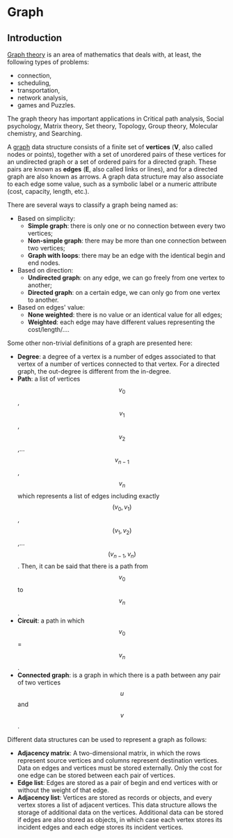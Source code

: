 # Graph

## Introduction

[Graph theory](https://en.wikipedia.org/wiki/Graph_theory) is an area of mathematics that deals with, at least, the following types of problems:

* connection, 
* scheduling, 
* transportation, 
* network analysis,
* games and Puzzles. 

The graph theory has important applications in Critical path analysis, Social psychology, Matrix theory, Set theory, Topology, Group theory, Molecular chemistry, and Searching.

A [graph](https://en.wikipedia.org/wiki/Graph_%28abstract_data_type%29) data structure consists of a finite set of **vertices** \(**V**, also called nodes or points\), together with a set of unordered pairs of these vertices for an undirected graph or a set of ordered pairs for a directed graph. These pairs are known as **edges** \(**E**, also called links or lines\), and for a directed graph are also known as arrows. A graph data structure may also associate to each edge some value, such as a symbolic label or a numeric attribute \(cost, capacity, length, etc.\).

There are several ways to classify a graph being named as:

* Based on simplicity:
  * **Simple graph**: there is only one or no connection between every two vertices;
  * **Non-simple graph**: there may be more than one connection between two vertices;
  * **Graph with loops**: there may be an edge with the identical begin and end nodes.
* Based on direction:
  * **Undirected graph**: on any edge, we can go freely from one vertex to another;
  * **Directed graph**: on a certain edge, we can only go from one vertex to another.
* Based on edges' value:
  * **None weighted**: there is no value or an identical value for all edges;
  * **Weighted**: each edge may have different values representing the cost/length/.... 

Some other non-trivial definitions of a graph are presented here:

* **Degree**: a degree of a vertex is a number of edges associated to that vertex of a number of vertices connected to that vertex. For a directed graph, the out-degree is different from the in-degree.
* **Path**: a list of vertices $$v_{0}$$, $$v_{1}$$, $$v_{2}$$,... $$v_{n-1}$$, $$v_{n}$$ which represents a list of edges including exactly $$(v_{0}, v_{1})$$, $$(v_{1}, v_{2})$$,... $$(v_{n-1}, v_{n})$$. Then, it can be said that there is a path from $$v_{0}$$ to $$v_{n}$$.
* **Circuit**: a path in which $$v_{0}$$ = $$v_{n}$$.
* **Connected graph**: is a graph in which there is a path between any pair of two vertices $$u$$ and $$v$$.

Different data structures can be used to represent a graph as follows:

* **Adjacency matrix**: A two-dimensional matrix, in which the rows represent source vertices and columns represent destination vertices. Data on edges and vertices must be stored externally. Only the cost for one edge can be stored between each pair of vertices.
* **Edge list**: Edges are stored as a pair of begin and end vertices with or without the weight of that edge.
* **Adjacency list**: Vertices are stored as records or objects, and every vertex stores a list of adjacent vertices. This data structure allows the storage of additional data on the vertices. Additional data can be stored if edges are also stored as objects, in which case each vertex stores its incident edges and each edge stores its incident vertices.

